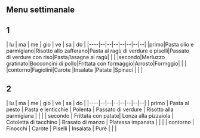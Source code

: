 
## Menu settimanale 

## 1

| lu | ma | me | gio | ve | sa | do |
|----|--|--|--|--|--|--|--|
|primo|Pasta olio e parmigiano|Risotto allo zafferano|Pasta al ragù di verdure e piselli|Passato di verdure con riso|Pasta/lasagne al ragù|   |   |
|secondo|Merluzzo gratinato|Bocconcini di pollo|Frittata con formaggio|Arrosto|Formggio|   |   |
|contorno|Fagiolini|Carote |Insalata |Patate |Spinaci |   |   |

## 2

| lu | ma | me | gio | ve | sa | do |
|----|--|--|--|--|--|--|--|
| primo   | Pasta al pesto | Pasta e lenticchie | Polenta | Passato di verdure | Risotto alla parmigiana |  |   |
| secondo | Frittata con patate| Lonza alla pizzaiola | Cotoletta di tacchino | Brasato di manzo | Platessa impanata |   |   |
| contorno | Finocchi | Carote    | Piselli  | Insalata   | Purè   |  |   |
